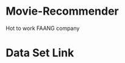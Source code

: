 # Movie-Recommender
Hot to work FAANG company
<h1>Data Set Link</h1>
<link href="https://www.kaggle.com/datasets/tmdb/tmdb-movie-metadata">
